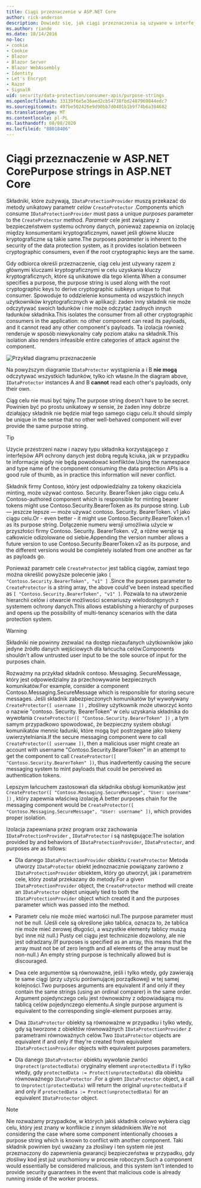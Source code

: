 ```yaml
---
title: Ciągi przeznaczenie w ASP.NET Core
author: rick-anderson
description: Dowiedz się, jak ciągi przeznaczenia są używane w interfejsach API ochrony danych ASP.NET Core.
ms.author: riande
ms.date: 10/14/2016
no-loc:
- cookie
- Cookie
- Blazor
- Blazor Server
- Blazor WebAssembly
- Identity
- Let's Encrypt
- Razor
- SignalR
uid: security/data-protection/consumer-apis/purpose-strings
ms.openlocfilehash: 33139f6e5e36aed2cb54738fbd2487969844edc7
ms.sourcegitcommit: 497be502426e9d90bb7d0401b1b9f74b6a384682
ms.translationtype: MT
ms.contentlocale: pl-PL
ms.lasthandoff: 08/08/2020
ms.locfileid: "88018406"
---
```

# <a name="purpose-strings-in-aspnet-core"></a><span data-ttu-id="98e2d-103">Ciągi przeznaczenie w ASP.NET Core</span><span class="sxs-lookup"><span data-stu-id="98e2d-103">Purpose strings in ASP.NET Core</span></span>

<a name="data-protection-consumer-apis-purposes"></a>

<span data-ttu-id="98e2d-104">Składniki, które zużywają, `IDataProtectionProvider` muszą przekazać do metody unikatowy parametr *celów* `CreateProtector` .</span><span class="sxs-lookup"><span data-stu-id="98e2d-104">Components which consume `IDataProtectionProvider` must pass a unique *purposes* parameter to the `CreateProtector` method.</span></span> <span data-ttu-id="98e2d-105">*Parametr* cele jest związany z bezpieczeństwem systemu ochrony danych, ponieważ zapewnia on izolację między konsumentami kryptograficznymi, nawet jeśli główne klucze kryptograficzne są takie same.</span><span class="sxs-lookup"><span data-stu-id="98e2d-105">The purposes *parameter* is inherent to the security of the data protection system, as it provides isolation between cryptographic consumers, even if the root cryptographic keys are the same.</span></span>

<span data-ttu-id="98e2d-106">Gdy odbiorca określi przeznaczenie, ciąg celu jest używany razem z głównymi kluczami kryptograficznymi w celu uzyskania kluczy kryptograficznych, które są unikatowe dla tego klienta.</span><span class="sxs-lookup"><span data-stu-id="98e2d-106">When a consumer specifies a purpose, the purpose string is used along with the root cryptographic keys to derive cryptographic subkeys unique to that consumer.</span></span> <span data-ttu-id="98e2d-107">Spowoduje to oddzielenie konsumenta od wszystkich innych użytkowników kryptograficznych w aplikacji: żaden inny składnik nie może odczytywać swoich ładunków i nie może odczytać żadnych innych ładunków składnika.</span><span class="sxs-lookup"><span data-stu-id="98e2d-107">This isolates the consumer from all other cryptographic consumers in the application: no other component can read its payloads, and it cannot read any other component's payloads.</span></span> <span data-ttu-id="98e2d-108">Ta izolacja również renderuje w sposób niewykonalny cały poziom ataku na składnik.</span><span class="sxs-lookup"><span data-stu-id="98e2d-108">This isolation also renders infeasible entire categories of attack against the component.</span></span>

![Przykład diagramu przeznaczenie](purpose-strings/_static/purposes.png)

<span data-ttu-id="98e2d-110">Na powyższym diagramie `IDataProtector` wystąpienia a i B **nie mogą** odczytywać wszystkich ładunków, tylko ich własne.</span><span class="sxs-lookup"><span data-stu-id="98e2d-110">In the diagram above, `IDataProtector` instances A and B **cannot** read each other's payloads, only their own.</span></span>

<span data-ttu-id="98e2d-111">Ciąg celu nie musi być tajny.</span><span class="sxs-lookup"><span data-stu-id="98e2d-111">The purpose string doesn't have to be secret.</span></span> <span data-ttu-id="98e2d-112">Powinien być po prostu unikatowy w sensie, że żaden inny dobrze działający składnik nie będzie miał tego samego ciągu celu.</span><span class="sxs-lookup"><span data-stu-id="98e2d-112">It should simply be unique in the sense that no other well-behaved component will ever provide the same purpose string.</span></span>

>[!TIP]
> <span data-ttu-id="98e2d-113">Użycie przestrzeni nazw i nazwy typu składnika korzystającego z interfejsów API ochrony danych jest dobrą regułą kciuka, jak w przypadku te informacje nigdy nie będą powodować konfliktów.</span><span class="sxs-lookup"><span data-stu-id="98e2d-113">Using the namespace and type name of the component consuming the data protection APIs is a good rule of thumb, as in practice this information will never conflict.</span></span>
>
><span data-ttu-id="98e2d-114">Składnik firmy Contoso, który jest odpowiedzialny za tokeny okaziciela minting, może używać contoso. Security. BearerToken jako ciągu celu.</span><span class="sxs-lookup"><span data-stu-id="98e2d-114">A Contoso-authored component which is responsible for minting bearer tokens might use Contoso.Security.BearerToken as its purpose string.</span></span> <span data-ttu-id="98e2d-115">Lub — jeszcze lepsze — może używać contoso. Security. BearerToken. v1 jako ciągu celu.</span><span class="sxs-lookup"><span data-stu-id="98e2d-115">Or - even better - it might use Contoso.Security.BearerToken.v1 as its purpose string.</span></span> <span data-ttu-id="98e2d-116">Dołączenie numeru wersji umożliwia użycie w przyszłości firmy Contoso. Security. BearerToken. v2, a różne wersje są całkowicie odizolowane od siebie.</span><span class="sxs-lookup"><span data-stu-id="98e2d-116">Appending the version number allows a future version to use Contoso.Security.BearerToken.v2 as its purpose, and the different versions would be completely isolated from one another as far as payloads go.</span></span>

<span data-ttu-id="98e2d-117">Ponieważ parametr cele `CreateProtector` jest tablicą ciągów, zamiast tego można określić powyższe polecenie jako `[ "Contoso.Security.BearerToken", "v1" ]` .</span><span class="sxs-lookup"><span data-stu-id="98e2d-117">Since the purposes parameter to `CreateProtector` is a string array, the above could've been instead specified as `[ "Contoso.Security.BearerToken", "v1" ]`.</span></span> <span data-ttu-id="98e2d-118">Pozwala to na utworzenie hierarchii celów i otwarcie możliwości scenariuszy wielodostępnych z systemem ochrony danych.</span><span class="sxs-lookup"><span data-stu-id="98e2d-118">This allows establishing a hierarchy of purposes and opens up the possibility of multi-tenancy scenarios with the data protection system.</span></span>

<a name="data-protection-contoso-purpose"></a>

>[!WARNING]
> <span data-ttu-id="98e2d-119">Składniki nie powinny zezwalać na dostęp niezaufanych użytkowników jako jedyne źródło danych wejściowych dla łańcucha celów.</span><span class="sxs-lookup"><span data-stu-id="98e2d-119">Components shouldn't allow untrusted user input to be the sole source of input for the purposes chain.</span></span>
>
><span data-ttu-id="98e2d-120">Rozważmy na przykład składnik contoso. Messaging. SecureMessage, który jest odpowiedzialny za przechowywanie bezpiecznych komunikatów.</span><span class="sxs-lookup"><span data-stu-id="98e2d-120">For example, consider a component Contoso.Messaging.SecureMessage which is responsible for storing secure messages.</span></span> <span data-ttu-id="98e2d-121">Jeśli składnik zabezpieczonych komunikatów był wywoływany `CreateProtector([ username ])` , złośliwy użytkownik może utworzyć konto o nazwie "contoso. Security. BearerToken" w celu uzyskania składnika do wywołania `CreateProtector([ "Contoso.Security.BearerToken" ])` , a tym samym przypadkowo spowodować, że bezpieczny system obsługi komunikatów mennic ładunki, które mogą być postrzegane jako tokeny uwierzytelniania.</span><span class="sxs-lookup"><span data-stu-id="98e2d-121">If the secure messaging component were to call `CreateProtector([ username ])`, then a malicious user might create an account with username "Contoso.Security.BearerToken" in an attempt to get the component to call `CreateProtector([ "Contoso.Security.BearerToken" ])`, thus inadvertently causing the secure messaging system to mint payloads that could be perceived as authentication tokens.</span></span>
>
><span data-ttu-id="98e2d-122">Lepszym łańcuchem zastosowań dla składnika obsługi komunikatów jest `CreateProtector([ "Contoso.Messaging.SecureMessage", "User: username" ])` , który zapewnia właściwą izolację.</span><span class="sxs-lookup"><span data-stu-id="98e2d-122">A better purposes chain for the messaging component would be `CreateProtector([ "Contoso.Messaging.SecureMessage", "User: username" ])`, which provides proper isolation.</span></span>

<span data-ttu-id="98e2d-123">Izolacja zapewniana przez program oraz zachowania `IDataProtectionProvider` , `IDataProtector` i są następujące:</span><span class="sxs-lookup"><span data-stu-id="98e2d-123">The isolation provided by and behaviors of `IDataProtectionProvider`, `IDataProtector`, and purposes are as follows:</span></span>

* <span data-ttu-id="98e2d-124">Dla danego `IDataProtectionProvider` obiektu `CreateProtector` Metoda utworzy `IDataProtector` obiekt jednoznacznie powiązany zarówno z `IDataProtectionProvider` obiektem, który go utworzył, jak i parametrem cele, który został przekazany do metody.</span><span class="sxs-lookup"><span data-stu-id="98e2d-124">For a given `IDataProtectionProvider` object, the `CreateProtector` method will create an `IDataProtector` object uniquely tied to both the `IDataProtectionProvider` object which created it and the purposes parameter which was passed into the method.</span></span>

* <span data-ttu-id="98e2d-125">Parametr celu nie może mieć wartości null.</span><span class="sxs-lookup"><span data-stu-id="98e2d-125">The purpose parameter must not be null.</span></span> <span data-ttu-id="98e2d-126">(Jeśli cele są określone jako tablica, oznacza to, że tablica nie może mieć zerowej długości, a wszystkie elementy tablicy muszą być inne niż null.) Pusty cel ciągu jest technicznie dozwolony, ale nie jest odradzany.</span><span class="sxs-lookup"><span data-stu-id="98e2d-126">(If purposes is specified as an array, this means that the array must not be of zero length and all elements of the array must be non-null.) An empty string purpose is technically allowed but is discouraged.</span></span>

* <span data-ttu-id="98e2d-127">Dwa cele argumentów są równoważne, jeśli i tylko wtedy, gdy zawierają te same ciągi (przy użyciu porównującej porządkowej) w tej samej kolejności.</span><span class="sxs-lookup"><span data-stu-id="98e2d-127">Two purposes arguments are equivalent if and only if they contain the same strings (using an ordinal comparer) in the same order.</span></span> <span data-ttu-id="98e2d-128">Argument pojedynczego celu jest równoważny z odpowiadającą mu tablicą celów pojedynczego elementu.</span><span class="sxs-lookup"><span data-stu-id="98e2d-128">A single purpose argument is equivalent to the corresponding single-element purposes array.</span></span>

* <span data-ttu-id="98e2d-129">Dwa `IDataProtector` obiekty są równoważne w przypadku i tylko wtedy, gdy są tworzone z obiektów równoważnych `IDataProtectionProvider` z parametrami równoważnych celów.</span><span class="sxs-lookup"><span data-stu-id="98e2d-129">Two `IDataProtector` objects are equivalent if and only if they're created from equivalent `IDataProtectionProvider` objects with equivalent purposes parameters.</span></span>

* <span data-ttu-id="98e2d-130">Dla danego `IDataProtector` obiektu wywołanie zwróci `Unprotect(protectedData)` oryginalny element `unprotectedData` if i tylko wtedy, gdy `protectedData := Protect(unprotectedData)` dla obiektu równoważnego `IDataProtector` .</span><span class="sxs-lookup"><span data-stu-id="98e2d-130">For a given `IDataProtector` object, a call to `Unprotect(protectedData)` will return the original `unprotectedData` if and only if `protectedData := Protect(unprotectedData)` for an equivalent `IDataProtector` object.</span></span>

> [!NOTE]
> <span data-ttu-id="98e2d-131">Nie rozważamy przypadków, w których jakiś składnik celowo wybiera ciąg celu, który jest znany w konflikcie z innym składnikiem.</span><span class="sxs-lookup"><span data-stu-id="98e2d-131">We're not considering the case where some component intentionally chooses a purpose string which is known to conflict with another component.</span></span> <span data-ttu-id="98e2d-132">Taki składnik powinien być uważany za złośliwy i ten system nie jest przeznaczony do zapewnienia gwarancji bezpieczeństwa w przypadku, gdy złośliwy kod jest już uruchomiony w procesie roboczym.</span><span class="sxs-lookup"><span data-stu-id="98e2d-132">Such a component would essentially be considered malicious, and this system isn't intended to provide security guarantees in the event that malicious code is already running inside of the worker process.</span></span>
